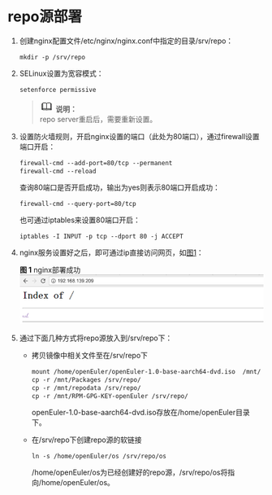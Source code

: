 # repo源部署<a name="ZH-CN_TOPIC_0183245394"></a>

1.  创建nginx配置文件/etc/nginx/nginx.conf中指定的目录/srv/repo：

    ```
    mkdir -p /srv/repo
    ```

2.  SELinux设置为宽容模式：

    ```
    setenforce permissive
    ```

    >![](public_sys-resources/icon-note.gif) **说明：**   
    >repo server重启后，需要重新设置。  

3.  设置防火墙规则，开启nginx设置的端口（此处为80端口），通过firewall设置端口开启：

    ```
    firewall-cmd --add-port=80/tcp --permanent
    firewall-cmd --reload
    ```

    查询80端口是否开启成功，输出为yes则表示80端口开启成功：

    ```
    firewall-cmd --query-port=80/tcp
    ```

    也可通过iptables来设置80端口开启：

    ```
    iptables -I INPUT -p tcp --dport 80 -j ACCEPT
    ```

4.  nginx服务设置好之后，即可通过ip直接访问网页，如[图1](#zh-cn_topic_0151921017_fig1880404110396)：

    **图 1**  nginx部署成功<a name="zh-cn_topic_0151921017_fig1880404110396"></a>  
    ![](figures/nginx部署成功.png "nginx部署成功")

5.  通过下面几种方式将repo源放入到/srv/repo下：
    -   拷贝镜像中相关文件至在/srv/repo下

        ```
        mount /home/openEuler/openEuler-1.0-base-aarch64-dvd.iso  /mnt/
        cp -r /mnt/Packages /srv/repo/
        cp -r /mnt/repodata /srv/repo/
        cp -r /mnt/RPM-GPG-KEY-openEuler /srv/repo/
        ```

        openEuler-1.0-base-aarch64-dvd.iso存放在/home/openEuler目录下。

    -   在/srv/repo下创建repo源的软链接

        ```
        ln -s /home/openEuler/os /srv/repo/os
        ```

        /home/openEuler/os为已经创建好的repo源，/srv/repo/os将指向/home/openEuler/os。




